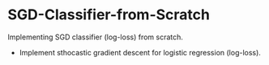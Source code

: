 # SGD-Classifier-from-Scratch
Implementing SGD classifier (log-loss) from scratch.

- Implement sthocastic gradient descent for logistic regression (log-loss).
